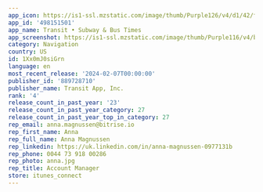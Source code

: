 ```yaml
---
app_icon: https://is1-ssl.mzstatic.com/image/thumb/Purple126/v4/d1/42/f8/d142f8f8-e300-7b2d-e07f-268fbd39149d/AppIcon-0-0-1x_U007emarketing-0-5-0-sRGB-85-220.png/1024x1024bb.png
app_id: '498151501'
app_name: Transit • Subway & Bus Times
app_screenshot: https://is1-ssl.mzstatic.com/image/thumb/Purple116/v4/b8/0d/1a/b80d1a44-c3c6-40aa-d33d-f839ab1806c9/576a588c-cee4-4d36-a996-466ec1f07271_US_EN-S1-6.5.png/1242x2688bb.png
category: Navigation
country: US
id: 1Xx0mJ0siGrn
language: en
most_recent_release: '2024-02-07T00:00:00'
publisher_id: '889728710'
publisher_name: Transit App, Inc.
rank: '4'
release_count_in_past_year: '23'
release_count_in_past_year_category: 27
release_count_in_past_year_top_in_category: 27
rep_email: anna.magnussen@bitrise.io
rep_first_name: Anna
rep_full_name: Anna Magnussen
rep_linkedin: https://uk.linkedin.com/in/anna-magnussen-0977131b
rep_phone: 0044 73 918 00286
rep_photo: anna.jpg
rep_title: Account Manager
store: itunes_connect
---
```


